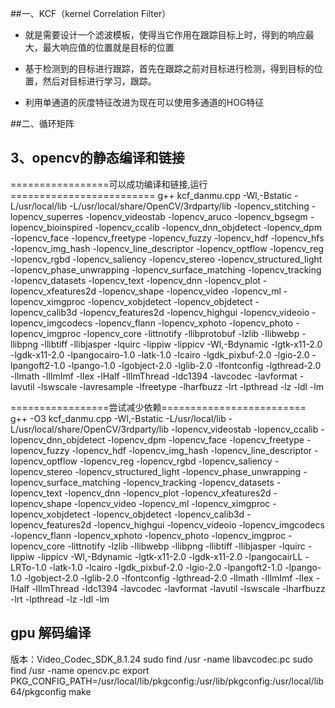 ##一、KCF（kernel Correlation Filter）

- 就是需要设计一个滤波模板，使得当它作用在跟踪目标上时，得到的响应最大，最大响应值的位置就是目标的位置
 
- 基于检测到的目标进行跟踪，首先在跟踪之前对目标进行检测，得到目标的位置，然后对目标进行学习，跟踪。

- 利用单通道的灰度特征改进为现在可以使用多通道的HOG特征
 

 
##二、循环矩阵 



## 3、opencv的静态编译和链接
=================可以成功编译和链接,运行=========================
    g++ kcf_danmu.cpp -Wl,-Bstatic -L/usr/local/lib -L/usr/local/share/OpenCV/3rdparty/lib -lopencv_stitching -lopencv_superres -lopencv_videostab -lopencv_aruco -lopencv_bgsegm -lopencv_bioinspired -lopencv_ccalib -lopencv_dnn_objdetect -lopencv_dpm -lopencv_face -lopencv_freetype -lopencv_fuzzy -lopencv_hdf -lopencv_hfs -lopencv_img_hash -lopencv_line_descriptor -lopencv_optflow -lopencv_reg -lopencv_rgbd -lopencv_saliency -lopencv_stereo -lopencv_structured_light -lopencv_phase_unwrapping -lopencv_surface_matching -lopencv_tracking -lopencv_datasets -lopencv_text -lopencv_dnn -lopencv_plot -lopencv_xfeatures2d -lopencv_shape -lopencv_video -lopencv_ml -lopencv_ximgproc -lopencv_xobjdetect -lopencv_objdetect -lopencv_calib3d -lopencv_features2d -lopencv_highgui -lopencv_videoio -lopencv_imgcodecs -lopencv_flann -lopencv_xphoto -lopencv_photo -lopencv_imgproc -lopencv_core -littnotify -llibprotobuf -lzlib -llibwebp -llibpng -llibtiff -llibjasper -lquirc -lippiw -lippicv -Wl,-Bdynamic -lgtk-x11-2.0 -lgdk-x11-2.0  -lpangocairo-1.0 -latk-1.0 -lcairo -lgdk_pixbuf-2.0 -lgio-2.0 -lpangoft2-1.0 -lpango-1.0 -lgobject-2.0 -lglib-2.0 -lfontconfig -lgthread-2.0 -lImath -lIlmImf -lIex -lHalf -lIlmThread -ldc1394 -lavcodec -lavformat -lavutil -lswscale -lavresample -lfreetype -lharfbuzz -lrt -lpthread -lz -ldl -lm

=================尝试减少依赖=========================
    g++ -O3 kcf_danmu.cpp -Wl,-Bstatic -L/usr/local/lib -L/usr/local/share/OpenCV/3rdparty/lib -lopencv_videostab -lopencv_ccalib -lopencv_dnn_objdetect -lopencv_dpm -lopencv_face -lopencv_freetype -lopencv_fuzzy -lopencv_hdf -lopencv_img_hash -lopencv_line_descriptor -lopencv_optflow -lopencv_reg -lopencv_rgbd -lopencv_saliency -lopencv_stereo -lopencv_structured_light -lopencv_phase_unwrapping -lopencv_surface_matching -lopencv_tracking -lopencv_datasets -lopencv_text -lopencv_dnn -lopencv_plot -lopencv_xfeatures2d -lopencv_shape -lopencv_video -lopencv_ml -lopencv_ximgproc -lopencv_xobjdetect -lopencv_objdetect -lopencv_calib3d -lopencv_features2d -lopencv_highgui -lopencv_videoio -lopencv_imgcodecs -lopencv_flann -lopencv_xphoto -lopencv_photo -lopencv_imgproc -lopencv_core -littnotify -lzlib -llibwebp -llibpng -llibtiff -llibjasper -lquirc -lippiw -lippicv -Wl,-Bdynamic -lgtk-x11-2.0 -lgdk-x11-2.0  -lpangocairLL -LRTo-1.0 -latk-1.0 -lcairo -lgdk_pixbuf-2.0 -lgio-2.0 -lpangoft2-1.0 -lpango-1.0 -lgobject-2.0 -lglib-2.0 -lfontconfig -lgthread-2.0 -lImath -lIlmImf -lIex -lHalf -lIlmThread -ldc1394 -lavcodec -lavformat -lavutil -lswscale -lharfbuzz -lrt -lpthread -lz -ldl -lm



## gpu 解码编译
版本：Video_Codec_SDK_8.1.24
sudo find /usr -name libavcodec.pc
sudo find /usr -name opencv.pc
export PKG_CONFIG_PATH=/usr/local/lib/pkgconfig:/usr/lib/pkgconfig:/usr/local/lib64/pkgconfig
make
